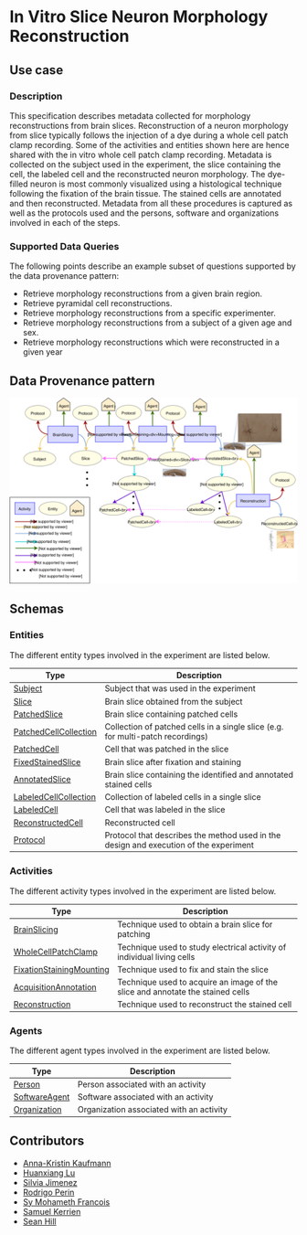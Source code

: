 # In Vitro Slice Neuron Morphology Reconstruction

## Use case

### Description

This specification describes metadata collected for morphology reconstructions from brain slices. Reconstruction of a neuron morphology from slice typically
follows the injection of a dye during a whole cell patch clamp recording. Some of the activities
and entities shown here are hence shared with the in vitro whole cell patch clamp recording. Metadata is collected on the subject used in the experiment, 
the slice containing the cell, the labeled cell and the reconstructed neuron morphology. The dye-filled neuron is most commonly visualized using a 
histological technique following the fixation of the brain tissue. The stained cells are annotated and then reconstructed.
Metadata from all these procedures is captured as well as the protocols used and the persons, software and organizations involved in each of the steps.
 
 
### Supported Data Queries

The following points describe an example subset of questions supported by the data provenance pattern:

* Retrieve morphology reconstructions from a given brain region.
* Retrieve pyramidal cell reconstructions.
* Retrieve morphology reconstructions from a specific experimenter.
* Retrieve morphology reconstructions from a subject of a given age and sex.
* Retrieve morphology reconstructions which were reconstructed in a given year


## Data Provenance pattern

![In Vitro Slice Neuron Morphology Reconstruction](../../../assets/provtemplates/morphology-reconstruction-prov-template.svg)

## Schemas

### Entities

The different entity types involved in the experiment are listed below.

| Type  | Description|
| ------------- | ------------- |
[Subject](https://bbp-nexus.epfl.ch/datamodels/class-subject.html)                            |     Subject that was used in the experiment     |
| [Slice](https://bbp-nexus.epfl.ch/datamodels/class-slice.html)                                |     Brain slice obtained from the subject      |
| [PatchedSlice](https://bbp-nexus.epfl.ch/datamodels/class-patchedslice.html)                  |     Brain slice containing patched cells      |
| [PatchedCellCollection](https://bbp-nexus.epfl.ch/datamodels/class-patchedcellcollection.html)|     Collection of patched cells in a single slice (e.g. for multi-patch recordings) |
| [PatchedCell](https://bbp-nexus.epfl.ch/datamodels/class-patchedcell.html)                    |     Cell that was patched in the slice      |
| [FixedStainedSlice](https://bbp-nexus.epfl.ch/datamodels/class-fixedstainedslice.html)    |     Brain slice after fixation and staining     |
| [AnnotatedSlice](https://bbp-nexus.epfl.ch/datamodels/class-annotatedslice.html)    |    Brain slice containing the identified and annotated stained cells      |
| [LabeledCellCollection](https://bbp-nexus.epfl.ch/datamodels/class-labeledcellcollection.html)    |     Collection of labeled cells in a single slice     |
| [LabeledCell](https://bbp-nexus.epfl.ch/datamodels/class-labeledcell.html)    |     Cell that was labeled in the slice     |
| [ReconstructedCell](https://bbp-nexus.epfl.ch/datamodels/class-reconstructedcell.html)    |     Reconstructed cell      |
| [Protocol](https://bbp-nexus.epfl.ch/datamodels/class-experimentalprotocol.html)                          |     Protocol that describes the method used in the design and execution of the experiment      |

### Activities

The different activity types involved in the experiment are listed below.

| Type  | Description|
| ------------- | ------------- |
| [BrainSlicing](https://bbp-nexus.epfl.ch/datamodels/class-brainslicing.html)                      |     Technique used to obtain a brain slice for patching      |
| [WholeCellPatchClamp](https://bbp-nexus.epfl.ch/datamodels/class-wholecellpatchclamp.html)        |     Technique used to study electrical activity of individual living cells    |
| [FixationStainingMounting](https://bbp-nexus.epfl.ch/datamodels/class-fixationstainingmounting.html)    |     Technique used to fix and stain the slice      |
| [AcquisitionAnnotation](https://bbp-nexus.epfl.ch/datamodels/class-acquisitionannotation.html)    |     Technique used to acquire an image of the slice and annotate the stained cells     |
| [Reconstruction](https://bbp-nexus.epfl.ch/datamodels/class-reconstruction.html)   |     Technique used to reconstruct the stained cell     |


### Agents

The different agent types involved in the experiment are listed below.

| Type  | Description|
| ------------- | ------------- |
| [Person](https://bbp-nexus.epfl.ch/datamodels/class-schemaperson.html)                                        |    Person associated with an activity      |
| [SoftwareAgent](https://bbp-nexus.epfl.ch/datamodels/class-provsoftwareagent.html)                          |    Software associated with an activity      |
| [Organization](https://bbp-nexus.epfl.ch/datamodels/class-schemaorganization.html)                            |    Organization associated with an activity      |

## Contributors

* [Anna-Kristin Kaufmann](mailto:anna-kristin.kaufmann@epfl.ch)
* [Huanxiang Lu](mailto:huanxiang.lu@epfl.ch)
* [Silvia Jimenez](mailto:silvia.jimenez@epfl.ch)
* [Rodrigo Perin](mailto:rodrigo.perin@epfl.ch)
* [Sy Mohameth Francois](mailto:mohameth.sy@epfl.ch)
* [Samuel Kerrien](mailto:samuel.kerrien@epfl.ch)
* [Sean Hill](mailto:sean.hill@epfl.ch)
